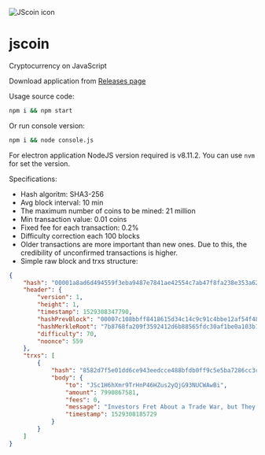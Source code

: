 ![JScoin icon](https://github.com/maglink/jscoin/raw/master/app/icon/png/128x128.png)

# jscoin
Cryptocurrency on JavaScript


Download application from [Releases page](https://github.com/maglink/jscoin/releases)

Usage source code:
```bash
npm i && npm start
```

Or run console version:
```bash
npm i && node console.js
```

For electron application NodeJS version required is v8.11.2. You can use `nvm` for set the version.

Specifications:
- Hash algoritm: SHA3-256
- Avg block interval: 10 min
- The maximum number of coins to be mined: 21 million
- Min transaction value: 0.01 coins
- Fixed fee for each transaction: 0.2%
- Difficulty correction each 100 blocks
- Older transactions are more important than new ones. Due to this, the credibility of unconfirmed transactions is higher.
- Simple raw block and trxs structure:
```json
{
    "hash": "00001a8ad6d494559f3eba9487e7841ae42554c7ab47f8fa238e353a629ac430",
    "header": {
        "version": 1,
        "height": 1,
        "timestamp": 1529308347790,
        "hashPrevBlock": "00007c108bbff8418615d34c14c9c91c4bbe12af54f4884fc2b17daeea658d3b",
        "hashMerkleRoot": "7b8768fa209f3592412d6b88565fdc30af1be0a103b1386ab88ceb883a598c42",
        "difficulty": 70,
        "noonce": 559
    },
    "trxs": [
        {
            "hash": "8582d7f5e01dd6ce943eedcce488bfdb0ff9c5e5ba7286cc3ccf3e7e8988753a",
            "body": {
                "to": "JSc1H6hXmr9TrHnP46HZus2yQjG93NUCWAwBi",
                "amount": 7990867581,
                "fees": 0,
                "message": "Investors Fret About a Trade War, but They Aren’t Fleeing the Stock Market",
                "timestamp": 1529308185729
            }
        }
    ]
}
```
